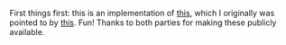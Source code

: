 First things first: this is an implementation of [this](https://www.cs.princeton.edu/courses/archive/fall14/cos226/assignments/seamCarving.html), which I originally was pointed to by [this](http://nifty.stanford.edu/). Fun! Thanks to both parties for making these publicly available.

 
